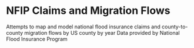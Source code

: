 # NFIP Claims and Migration Flows
Attempts to map and model national flood insurance claims and county-to-county migration flows by US county by year
Data provided by National Flood Insurance Program

